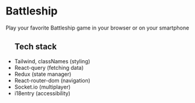 <h1>Battleship</h1>

<p>
Play your favorite Battleship game in your browser or on your smartphone
</p>

<ul>
  <h2>Tech stack</h2>
  <li>Tailwind, classNames (styling)</li>
  <li>React-query (fetching data)</li>
  <li>Redux (state manager)</li>
  <li>React-router-dom (navigation)</li>
  <li>Socket.io (multiplayer)</li>
  <li>i18entry (accessibility)</li>
</ul>
